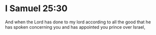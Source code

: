 # I Samuel 25:30

And when the Lord has done to my lord according to all the good that he has spoken concerning you and has appointed you prince over Israel,
